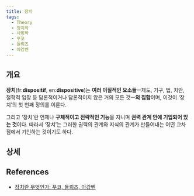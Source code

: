```yaml
---
title: 장치
tags:
  - Theory
  - 정치학
  - 사회학
  - 푸코
  - 들뢰즈
  - 아감벤
---
```


## 개요
**장치**(fr:**dispositif**, en:**dispositive**)는 **여러 이질적인 요소들**ㅡ제도, 기구, 법, 치안, 철학적 입장 등 담론적이거나 담론적이지 않은 거의 모든 것ㅡ**의 집합**이며, 이것이 ‘장치’의 첫 번째 정의를 이룬다.

그리고 ‘장치’란 언제나 **구체적이고 전략적인 기능**을 지니며 **권력 관계 안에 기입되어 있는 것**이다. 따라서 ‘장치’는 그러한 권력의 관계와 지식의 관계가 만들어내는 어떤 교차점에서 기인하는 것이기도 하다.

## 상세

## References
- [장치란 무엇인가: 푸코, 들뢰즈, 아감벤](https://netpolity.wordpress.com/2012/12/25/장치란-무엇인가-푸코-들뢰즈-아감벤/)